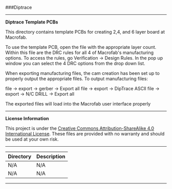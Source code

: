 ###Diptrace
***
**Diptrace Template PCBs**

This directory contains template PCBs for creating 2,4, and 6 layer board at Macrofab.

To use the template PCB, open the file with the appropriate layer count. Within this file are the DRC rules for all 4 of Macrofab's manufacturing options.
To access the rules, go Verification -> Design Rules. In the pop up window you can select the 4 DRC options from the drop down list.

When exporting manufacturing files, the cam creation has been set up to properly output the appropriate files.
To output manufacturing files:

file -> export -> gerber -> Export all
file -> export -> DipTrace ASCII
file -> export -> N/C DRILL -> Export all

The exported files will load into the Macrofab user interface properly 

***
**License Information**

This project is under the [Creative Commons Attribution-ShareAlike 4.0 International License](LICENSE.md). These files are provided with no warranty and should be used at your own risk. 

***
| Directory | Description |
|---|---|
| N/A | N/A | 
| N/A | N/A |


***